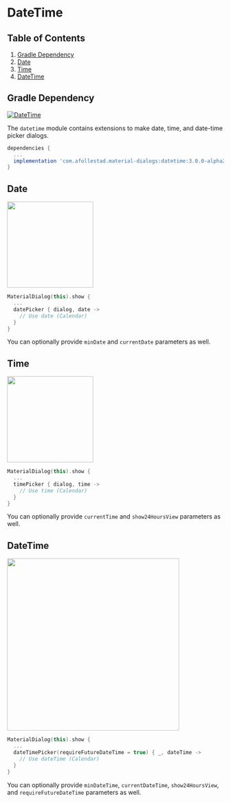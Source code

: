# DateTime

## Table of Contents

1. [Gradle Dependency](#gradle-dependency-4)
2. [Date](#date)
3. [Time](#time)
4. [DateTime](#datetime)

## Gradle Dependency

[ ![DateTime](https://api.bintray.com/packages/drummer-aidan/maven/material-dialogs%3Adatetime/images/download.svg) ](https://bintray.com/drummer-aidan/maven/material-dialogs%3Adatetime/_latestVersion)

The `datetime` module contains extensions to make date, time, and date-time picker dialogs.

```gradle
dependencies {
  ...
  implementation 'com.afollestad.material-dialogs:datetime:3.0.0-alpha2'
}
```

## Date

<img src="https://raw.githubusercontent.com/afollestad/material-dialogs/master/art/datepicker.png" width="200px" />

```kotlin
MaterialDialog(this).show {
  ...
  datePicker { dialog, date ->
    // Use date (Calendar)
  }
}
```

You can optionally provide `minDate` and `currentDate` parameters as well.

## Time

<img src="https://raw.githubusercontent.com/afollestad/material-dialogs/master/art/timepicker.png" width="200px" />

```kotlin
MaterialDialog(this).show {
  ...
  timePicker { dialog, time ->
    // Use time (Calendar)
  }
}
```

You can optionally provide `currentTime` and `show24HoursView` parameters as well.

## DateTime

<img src="https://raw.githubusercontent.com/afollestad/material-dialogs/master/art/datetimepicker.png" width="400px" />

```kotlin
MaterialDialog(this).show {
  ...
  dateTimePicker(requireFutureDateTime = true) { _, dateTime ->
    // Use dateTime (Calendar)
  }
}
```

You can optionally provide `minDateTime`, `currentDateTime`, `show24HoursView`, 
and `requireFutureDateTime` parameters as well.